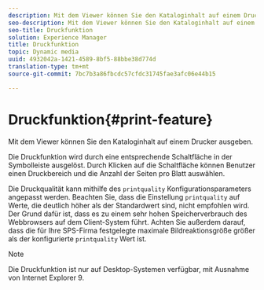 ```yaml
---
description: Mit dem Viewer können Sie den Kataloginhalt auf einem Drucker ausgeben.
seo-description: Mit dem Viewer können Sie den Kataloginhalt auf einem Drucker ausgeben.
seo-title: Druckfunktion
solution: Experience Manager
title: Druckfunktion
topic: Dynamic media
uuid: 4932042a-1421-4589-8bf5-88bbe38d774d
translation-type: tm+mt
source-git-commit: 7bc7b3a86fbcdc57cfdc31745fae3afc06e44b15

---
```



# Druckfunktion{#print-feature}

Mit dem Viewer können Sie den Kataloginhalt auf einem Drucker ausgeben.

Die Druckfunktion wird durch eine entsprechende Schaltfläche in der Symbolleiste ausgelöst. Durch Klicken auf die Schaltfläche können Benutzer einen Druckbereich und die Anzahl der Seiten pro Blatt auswählen.

Die Druckqualität kann mithilfe des `printquality` Konfigurationsparameters angepasst werden. Beachten Sie, dass die Einstellung `printquality` auf Werte, die deutlich höher als der Standardwert sind, nicht empfohlen wird. Der Grund dafür ist, dass es zu einem sehr hohen Speicherverbrauch des Webbrowsers auf dem Client-System führt. Achten Sie außerdem darauf, dass die für Ihre SPS-Firma festgelegte maximale Bildreaktionsgröße größer als der konfigurierte `printquality` Wert ist.

>[!NOTE]
>
>Die Druckfunktion ist nur auf Desktop-Systemen verfügbar, mit Ausnahme von Internet Explorer 9.

